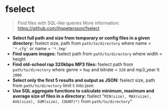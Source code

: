 # fselect
> Find files with SQL-like queries
> More information: <https://github.com/jhspetersson/fselect>
- **Select full path and size from temporary or config files in a given directory:**
fselect size, path from `path/to/directory` where name = `'*.cfg'` or name = `'*.tmp'`
- **Find square images:**
fselect path from `path/to/directory` where width = height
- **Find old-school rap 320kbps MP3 files:**
fselect path from `path/to/directory` where genre = `Rap` and bitrate = `320` and mp3_year lt `2000`
- **Select only the first 5 results and output as JSON:**
fselect size, path from `path/to/directory` limit `5` into json
- **Use SQL aggregate functions to calculate minimum, maximum and average size of files in a directory:**
fselect "`MIN(size), MAX(size), AVG(size), SUM(size), COUNT(*)` from `path/to/directory`"

